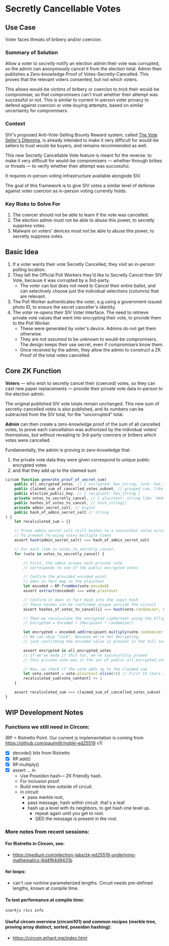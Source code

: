 # Secretly Cancellable Votes

## Use Case

Voter faces threats of bribery and/or coercion.

### Summary of Solution

Allow a voter to _secretly_ notify an election admin their vote was corrupted, so the admin can anonymously cancel it from the election total. Admin then publishes a Zero-knowledge Proof of Votes-Secretly-Cancelled. This proves that the relevant voters consented, but not which voters.

This allows would-be victims of bribery or coercion to _trick_ their would-be compromiser, so that compromisers can't trust whether their attempt was successful or not. This is similar to current In-person voter privacy to defend against coercion or vote-buying attempts, based on similar uncertainty for compromisers.

### Context

SIV's proposed Anti-Vote-Selling Bounty Reward system, called [The Vote Seller's Dilemma](https://docs.siv.org/research-in-progress/vote-sellers-dilemma), is already intended to make it very difficult for would-be sellers to trust would-be buyers, and remains recommended as well.

This new Secretly Cancellable Vote feature is meant for the reverse: to make it very difficult for would-be compromisers — whether through bribes or threats — to verify whether their attempt was successful.

It requires in-person voting infrastructure available alongside SIV.

The goal of this framework is to give SIV votes a similar level of defense against voter coercion as in-person voting currently holds.

### Key Risks to Solve For

1. The coercer should not be able to learn if the vote was cancelled.
2. The election admin must not be able to abuse this power, to secretly suppress votes.
3. Malware on voters' devices must not be able to abuse this power, to secretly suppress votes.

## Basic Idea

1. If a voter wants their vote Secretly Cancelled, they visit an in-person polling location.
2. They tell the Official Poll Workers they'd like to Secretly Cancel their SIV Vote, because it was corrupted by a 3rd-party.
   - The voter can but does not need to Cancel their entire ballot, and can selectively choose just the individual selections (columns) that are relevant.
3. The Poll Worker authenticates the voter, e.g using a government-issued photo ID, to ensure the secret canceller's identity.
4. The voter re-opens their SIV Voter Interface. The need to retrieve private vote values that went into encrypting their vote, to provide them to the Poll Worker.
   - These were generated by voter's device. Admins do not get them otherwise.
   - They are _not assumed_ to be unknown to would-be compromisers. The design keeps their use secret, even if compromisers know them.
   - Once received by the admin, they allow the admin to construct a ZK Proof of the total votes cancelled.

## Core ZK Function

**Voters** — who wish to secretly cancel their (coerced) votes, so they can cast new paper replacements — provide their private vote data in-person to the election admin.

The original published SIV vote totals remain unchanged. This new sum of secretly-cancelled votes is also published, and its numbers can be subtracted from the SIV total, for the "uncorrupted" total.

**Admin** can then create a zero-knowledge proof of the sum of all cancelled votes, to prove each cancellation was authorized by the individual voters' themselves, but without revealing to 3rd-party coercers or bribers which votes were cancelled.

Fundamentally, the admin is proving in zero-knowledge that:

1. the private vote data they were given correspond to unique public encrypted votes
2. and that they add up to the claimed sum

```ts
circom function generate_proof_of_secret_sum(
    public all_encrypted_votes, // { encrypted: hex_string, lock: hex_string }[]
    public claimed_sum_of_cancelled_votes_subset, // grouped sum, like [['washington', integer], ['arnold', integer]]
    public election_public_key, // { recipient: hex_string }
    private votes_to_secretly_cancel, // { plaintext: string like '4444-4444-4444:washington', encoded: hex_string, randomizer: bigint_string }[]
    public hashes_of_votes_to_cancel, // hash_string[]
    private admin_secret_salt, // bigint
    public hash_of_admin_secret_salt // string
) {
    let recalculated_sum = {}

    // Prove admin_secret_salt still hashes to a consistent value across batches
    // To prevent re-using votes multiple times
    assert hash(admin_secret_salt) === hash_of_admin_secret_salt

    // For each item in votes_to_secretly_cancel:
    for (vote in votes_to_secretly_cancel) {

        // First, the admin proves each private vote
        // corresponds to one of the public encrypted votes

        // Confirm the provided encoded point
        // does in fact map to the plaintext
        let encoded = RP.fromHex(vote.encoded)
        assert extract(encoded) === vote.plaintext

        // Confirm it does in fact hash into the input_hash
        // These hashes can be confirmed unique outside the circuit
        assert hashes_of_votes_to_cancel[i] === hash(vote.randomizer, vote.encoded, admin_secret_salt)

        // Then we recalculate the encrypted ciphertext using the Elliptic Curve ElGamal algorithm:
        // Encrypted = Encoded + (Recipient * randomizer)

        let encrypted = encoded.add(recipient.multiply(vote.randomizer))
        // We can skip "lock", because we're not decrypting,
        // just confirming the encoded value is present in the full set.

        assert encrypted in all_encrypted_votes
        // If we've made it this far, we've successfully proved
        // this private vote was in the set of public all_encrypted_votes

        // Now, we check if the vote adds up to the claimed sum
        let vote_content = vote.plaintext.slice(15) // First 15 chars are verification number
        recalculated_sum[vote_content] += 1
    }

    assert recalculated_sum === claimed_sum_of_cancelled_votes_subset
}
```

## WIP Development Notes

### Functions we still need in Circom:

(RP = Ristretto Point. Our current js implementation is coming from https://github.com/paulmillr/noble-ed25519 v1)

- [x] decode() bits from Ristretto
- [x] RP.add()
- [x] RP.multiply()
- [x] assert ... in
  - Use Poseidon hash— ZK Friendly hash.
  - For inclusion proof.
  - Build merkle tree outside of circuit.
  - in circuit:
    - pass merkle root,
    - pass message, hash within circuit. that's a leaf.
    - hash up a level with its neighbors, to get hash one level up.
      - repeat again until you get to root.
      - QED the message is present in the root.

### More notes from recent sessions:

#### For Ristretto in Circom, see:

- https://medium.com/electron-labs/zk-ed25519-underlying-mathematics-8d4f64d9431b

#### for loops:

- can't use runtime parameterized lengths. Circuit needs pre-defined lengths, known at compile time.

#### To test performance at compile time:

`snarkjs r1cs info`

#### Useful circom overview (circom101) and common recipes (merkle tree, proving array distinct, sorted, poseidon hashing):

- https://circom.erhant.me/index.html
